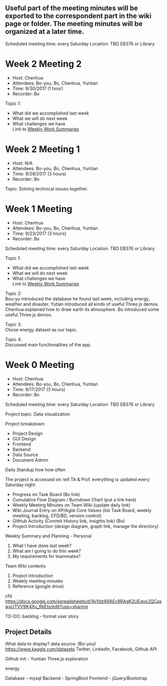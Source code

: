 ## Useful part of the meeting minutes will be exported to the correspondent part in the wiki page or folder. The meeting minutes will be organized at a later time.

Scheduled meeting time: every Saturday
Location: TBD EB376 or Library

# **Week 2 Meeting 2**
* Host: Chenhua
* Attendees: Bo-you, Bo, Chenhua, Yuntian
* Time: 9/30/2017 (1 hour)
* Recorder: Bo

Topic 1: <br/>
* What did we accomplished last week
* What we will do next week
* What challenges we have<br/>
Link to [Weekly Work Summaries](https://github.com/nguyensjsu/cmpe202-nullpointerexception/wiki/Weekly-Work-Summaries)

# **Week 2 Meeting 1**
* Host: N/A
* Attendees: Bo-you, Bo, Chenhua, Yuntian
* Time: 9/28/2017 (3 hours)
* Recorder: Bo

Topic:
Solving technical issues together.

# **Week 1 Meeting**
* Host: Chenhua
* Attendees: Bo-you, Bo, Chenhua, Yuntian
* Time: 9/23/2017 (3 hours)
* Recorder: Bo

Scheduled meeting time: every Saturday
Location: TBD EB376 or Library

Topic 1: <br/>
* What did we accomplished last week
* What we will do next week
* What challenges we have<br/>
Link to [Weekly Work Summaries](https://github.com/nguyensjsu/cmpe202-nullpointerexception/wiki/Weekly-Work-Summaries)


Topic 2:<br/>
Bou-yu introduced the database he found last week, including energy, weather and disaster.
Yutian introduced all kinds of useful Three.js demos.
Chenhua explained how to draw earth its atmosphere.
Bo introduced some useful Three.js demos.

Topic 3:<br/>
Chose energy dataset as our topic.

Topic 4:<br/>
Discussed main functionalities of the app.


# **Week 0 Meeting**
* Host: Chenhua
* Attendees: Bo-you, Bo, Chenhua, Yuntian
* Time: 9/17/2017 (3 hours)
* Recorder: Bo

Scheduled meeting time: every Saturday
Location: TBD EB376 or Library

Project topic:
Data visualization

Project breakdown:
* Project Design
* GUI Design
* Frontend
* Backend
* Data Source
* Document Admin

Daily Standup
how
how often

The project is accessed on:
tell TA & Prof. everything is updated every Saturday night.
* Progress on Task Board (Bo link)
* Cumulative Flow Diagram / Burndown Chart (put a link here)
* Weekly Meeting Minutes on Team Wiki (update daily link)
* Wiki Journal Entry on XP/Agile Core Values (list Task Board, weekly meeting, backlog, CFD/BD, version control)
* GitHub Activity (Commit History link, insights link) (Bo)
* Project Introduction (design diagram, graph link, manage the directory)

Weekly Summary and Planning - Personal
1. What I have done last week?
1. What am I going to do this week?
1. My requirements for teammates?

Team Wiki contents
1. Project Introduction
1. Weekly meeting minutes
1. Reference (google drive)

cfd
https://docs.google.com/spreadsheets/d/1kiYdz69AEv9RAgK2UEqox2QCaswxUTVV9K4Xv_RkEts/edit?usp=sharing

TO-DO:
backlog - format
user story

## Project Details
What data to display?
data source: (Bo-you)
https://www.kaggle.com/datasets
Twitter, LinkedIn, Facebook, Github API

Github init - Yuntian
Three.js exploration

energy

Database - mysql
Backend - SpringBoot
Frontend - jQuery/Bootstrap